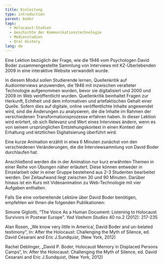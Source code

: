```yaml
---
title: Einleitung
type: introduction
parent: boder
tags:
  - Holocaust-Studien
  - Geschichte der Kommunikationstechnologie
  - Medienstudien
  - Oral History
lang: de
---
```


Eine Lektion bezüglich der Frage, wie die 1946 vom Psychologen David Boder zusammengestellte Sammlung von Interviews mit KZ-Überlebenden 2009 in eine interaktive Website verwandelt wurde.

In diesem Modul sollen Studierende lernen, Quellenkritik auf Audiointerviews anzuwenden, die 1946 mit inzwischen veralteter Technologie aufgenommen wurden, bevor sie digitalisiert und 2000 und 2009 im Web veröffentlicht wurden. Quellenkritik beinhaltet Fragen zur Herkunft, Echtheit und dem informativen und artefaktischen Gehalt einer Quelle. Sofern dies auf digitale, online veröffentlichte Inhalte angewendet wird, sind die Änderungen zu analysieren, die die Inhalte im Rahmen der verschiedenen Transformationsprozesse erfahren haben. In dieser Lektion wird erörtert, ob sich Relevanz und Wert eines Interviews ändern, wenn es von seinem ursprünglichen Entstehungskontext in einen Kontext der Erhaltung und letztlichen Digitalisierung überführt wird.

Eine kurze Animation erzählt in etwa 6 Minuten zunächst von den verschiedenen Veränderungen, die die Interviewsammlung von David Boder durchlaufen hat. 

Anschließend werden die in der Animation nur kurz erwähnten Themen in einer Reihe von Übungen näher erläutert. Diese können entweder in Einzelarbeit oder in einer Gruppe bestehend aus 2-3 Studenten bearbeitet werden. Der Zeitaufwand liegt zwischen 30 und 90 Minuten. Darüber hinaus ist ein Kurs mit Videoanimation zu Web-Technologie mit vier Aufgaben enthalten.

Falls Sie eine vorbereitende Lektüre über David Boder benötigen, empfehlen wir Ihnen die folgenden Publikationen:

Simone Gigliotti, “The Voice As a Human Document: Listening to Holocaust Survivors in Postwar Europe”. _Yad Vashem Studies_ 40 no.2 (2012): 217-235

Alan Rosen, „We know very little in America‘, David Boder and un-belated testimony“, In: After the Holocaust: Challenging the Myth of Silence, ed. David Cesarani and Eric J.Sundquist, (New York, 2012)

Rachel Deblinger, „David P. Boder, Holocaust Memory in Displaced Persons Camps“, In: After the Holocaust: Challenging the Myth of Silence, ed. David Cesarani and Eric J.Sundquist, (New York, 2012)

